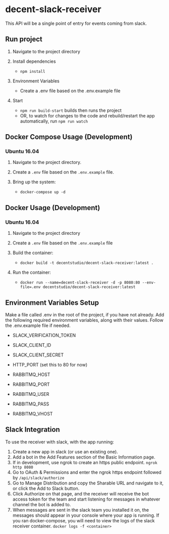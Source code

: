 # decent-slack-receiver

This API will be a single point of entry for events coming from slack.

## Run project

1. Navigate to the project directory

2. Install dependencies
   - `npm install`

3. Environment Variables
   - Create a .env file based on the .env.example file

4. Start
   - `npm run build-start` builds then runs the project
   - OR, to watch for changes to the code and rebuild/restart the app automatically, run `npm run watch`


## Docker Compose Usage (Development)
### Ubuntu 16.04

1. Navigate to the project directory.

2. Create a `.env` file based on the `.env.example` file.

3. Bring up the system:
   - `docker-compose up -d`

## Docker Usage (Development)
### Ubuntu 16.04

1. Navigate to the project directory

2. Create a `.env` file based on the `.env.example` file

3. Build the container:
   - `docker build -t decentstudio/decent-slack-receiver:latest .`

4. Run the container:
   - `docker run --name=decent-slack-receiver -d -p 8080:80 --env-file=.env decentstudio/decent-slack-receiver:latest`

## Environment Variables Setup

Make a file called .env in the root of the project, if you have not already. Add the following required environment variables, along with their values. Follow the .env.example file if needed.

- SLACK_VERIFICATION_TOKEN

- SLACK_CLIENT_ID

- SLACK_CLIENT_SECRET

- HTTP_PORT (set this to 80 for now)

- RABBITMQ_HOST

- RABBITMQ_PORT

- RABBITMQ_USER

- RABBITMQ_PASS

- RABBITMQ_VHOST

## Slack Integration

To use the receiver with slack, with the app running:

1. Create a new app in slack (or use an existing one). 
2. Add a bot in the Add Features section of the Basic Information page. 
3. If in development, use ngrok to create an https public endpoint. `ngrok http 8080`
4. Go to OAuth & Permissions and enter the ngrok https endpoint followed by `/api/slack/authorize`
5. Go to Manage Distribution and copy the Sharable URL and navigate to it, or click the Add to Slack button.
6. Click Authorize on that page, and the receiver will receive the bot access token for the team and start listening for messages in whatever channel the bot is added to.
7. When messages are sent in the slack team you installed it on, the messages should appear in your console where your app is running. If you
   ran docker-compose, you will need to view the logs of the slack receiver container. `docker logs -f <container>`
